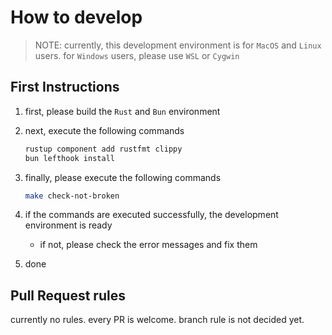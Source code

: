 # How to develop

> NOTE: currently, this development environment is for `MacOS` and `Linux` users. for `Windows` users, please use `WSL` or `Cygwin`

## First Instructions

1. first, please build the `Rust` and `Bun` environment
2. next, execute the following commands

    ```bash
    rustup component add rustfmt clippy
    bun lefthook install
    ```

3. finally, please execute the following commands

    ```bash
    make check-not-broken
    ```

4. if the commands are executed successfully, the development environment is ready
    - if not, please check the error messages and fix them
5. done

## Pull Request rules

currently no rules. every PR is welcome.
branch rule is not decided yet.
